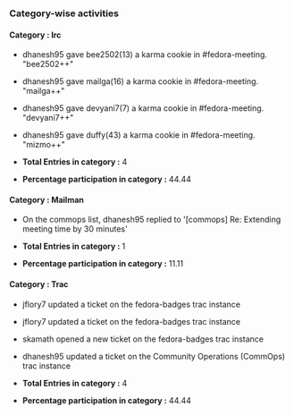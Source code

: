 

### Category-wise activities



#### Category : Irc
* dhanesh95 gave bee2502(13) a karma cookie in #fedora-meeting.  "bee2502++"
* dhanesh95 gave mailga(16) a karma cookie in #fedora-meeting.  "mailga++"
* dhanesh95 gave devyani7(7) a karma cookie in #fedora-meeting.  "devyani7++"
* dhanesh95 gave duffy(43) a karma cookie in #fedora-meeting.  "mizmo++"

* **Total Entries in category :** 4

* **Percentage participation in category :** 44.44


#### Category : Mailman
* On the commops list, dhanesh95 replied to '[commops] Re: Extending meeting time by 30 minutes'

* **Total Entries in category :** 1

* **Percentage participation in category :** 11.11


#### Category : Trac
* jflory7 updated a ticket on the fedora-badges trac instance
* jflory7 updated a ticket on the fedora-badges trac instance
* skamath opened a new ticket on the fedora-badges trac instance
* dhanesh95 updated a ticket on the Community Operations (CommOps) trac instance

* **Total Entries in category :** 4

* **Percentage participation in category :** 44.44
